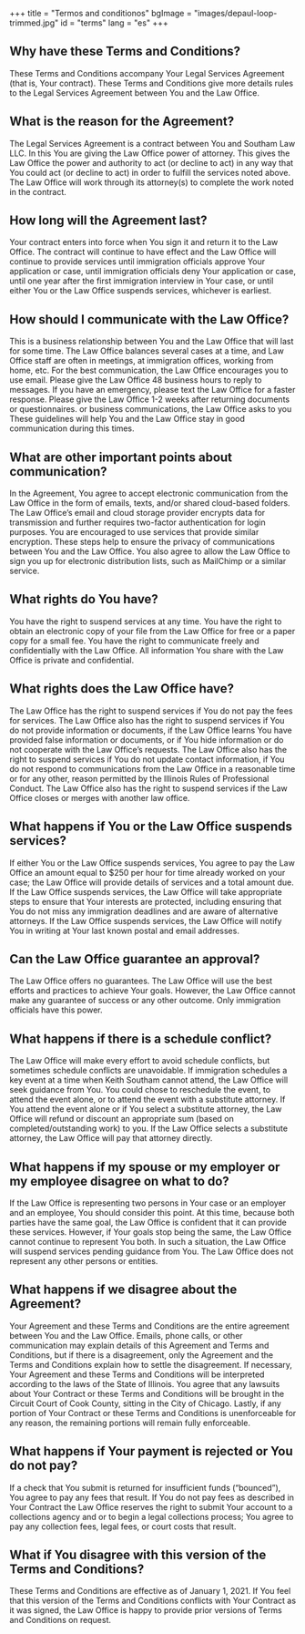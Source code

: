 +++
title = "Termos and conditionos"
bgImage = "images/depaul-loop-trimmed.jpg"
id = "terms"
lang = "es"
+++

## Why have these Terms and Conditions?

These Terms and Conditions accompany Your Legal Services Agreement (that is, Your contract). These Terms and Conditions give more details rules to the Legal Services Agreement between You and the Law Office.

## What is the reason for the Agreement?

The Legal Services Agreement is a contract between You and Southam Law LLC. In this You are giving the Law Office power of attorney. This gives the Law Office the power and authority to act (or decline to act) in any way that You could act (or decline to act) in order to fulfill the services noted above. The Law Office will work through its attorney(s) to complete the work noted in the contract.


## How long will the Agreement last?

Your contract enters into force when You sign it and return it to the Law Office. The contract will continue to have effect and the Law Office will continue to provide services until immigration officials approve Your application or case, until immigration officials deny Your application or case, until one year after the first immigration interview in Your case, or until either You or the Law Office suspends services, whichever is earliest.


## How should I communicate with the Law Office?

This is a business relationship between You and the Law Office that will last for some time. The Law Office balances several cases at a time, and Law Office staff are often in meetings, at immigration offices, working from home, etc. For the best communication, the Law Office encourages you to use email. Please give the Law Office 48 business hours to reply to messages. If you have an emergency, please text the Law Office for a faster response. Please give the Law Office 1-2 weeks after returning documents or questionnaires. or business communications, the Law Office asks to you These guidelines will help You and the Law Office stay in good communication during this times.


## What are other important points about communication?

In the Agreement, You agree to accept electronic communication from the Law Office in the form of emails, texts, and/or shared cloud-based folders. The Law Office’s email and cloud storage provider encrypts data for transmission and further requires two-factor authentication for login purposes. You are encouraged to use services that provide similar encryption. These steps help to ensure the privacy of communications between You and the Law Office. You also agree to allow the Law Office to sign you up for electronic distribution lists, such as MailChimp or a similar service. 

## What rights do You have?

You have the right to suspend services at any time. You have the right to obtain an electronic copy of your file from the Law Office for free or a paper copy for a small fee. You have the right to communicate freely and confidentially with the Law Office. All information You share with the Law Office is private and confidential.

## What rights does the Law Office have?

The Law Office has the right to suspend services if You do not pay the fees for services. The Law Office also has the right to suspend services if You do not provide information or documents, if the Law Office learns You have provided false information or documents, or if You hide information or do not cooperate with the Law Office’s requests. The Law Office also has the right to suspend services if You do not update contact information, if You do not respond to communications from the Law Office in a reasonable time or for any other, reason permitted by the Illinois Rules of Professional Conduct. The Law Office also has the right to suspend services if the Law Office closes or merges with another law office.


## What happens if You or the Law Office suspends services?

If either You or the Law Office suspends services, You agree to pay the Law Office an amount equal to $250 per hour for time already worked on your case; the Law Office will provide details of services and a total amount due. If the Law Office suspends services, the Law Office will take appropriate steps to ensure that Your interests are protected, including ensuring that You do not miss any immigration deadlines and are aware of alternative attorneys. If the Law Office suspends services, the Law Office will notify You in writing at Your last known postal and email addresses.

## Can the Law Office guarantee an approval?

The Law Office offers no guarantees. The Law Office will use the best efforts and practices to achieve Your goals. However, the Law Office cannot make any guarantee of success or any other outcome. Only immigration officials have this power.

## What happens if there is a schedule conflict?

The Law Office will make every effort to avoid schedule conflicts, but sometimes schedule conflicts are unavoidable. If immigration schedules a key event at a time when Keith Southam cannot attend, the Law Office will seek guidance from You. You could chose to reschedule the event, to attend the event alone, or to attend the event with a substitute attorney. If You attend the event alone or if You select a substitute attorney, the Law Office will refund or discount an appropriate sum (based on completed/outstanding work) to you. If the Law Office selects a substitute attorney, the Law Office will pay that attorney directly.

## What happens if my spouse or my employer or my employee disagree on what to do?

If the Law Office is representing two persons in Your case or an employer and an employee, You should consider this point. At this time, because both parties have the same goal, the Law Office is confident that it can provide these services. However, if Your goals stop being the same, the Law Office cannot continue to represent You both. In such a situation, the Law Office will suspend services pending guidance from You. The Law Office does not represent any other persons or entities.

## What happens if we disagree about the Agreement?

Your Agreement and these Terms and Conditions are the entire agreement between You and the Law Office. Emails, phone calls, or other communication may explain details of this Agreement and Terms and Conditions, but if there is a disagreement, only the Agreement and the Terms and Conditions explain how to settle the disagreement. If necessary, Your Agreement and these Terms and Conditions will be interpreted according to the laws of the State of Illinois. You agree that any lawsuits about Your Contract or these Terms and Conditions will be brought in the Circuit Court of Cook County, sitting in the City of Chicago. Lastly, if any portion of Your Contract or these Terms and Conditions is unenforceable for any reason, the remaining portions will remain fully enforceable.

## What happens if Your payment is rejected or You do not pay?

If a check that You submit is returned for insufficient funds (“bounced”), You agree to pay any fees that result. If You do not pay fees as described in Your Contract the Law Office reserves the right to submit Your account to a collections agency and or to begin a legal collections process; You agree to pay any collection fees, legal fees, or court costs that result.

## What if You disagree with this version of the Terms and Conditions?

These Terms and Conditions are effective as of January 1, 2021. If You feel that this version of the Terms and Conditions conflicts with Your Contract as it was signed, the Law Office is happy to provide prior versions of Terms and Conditions on request.
